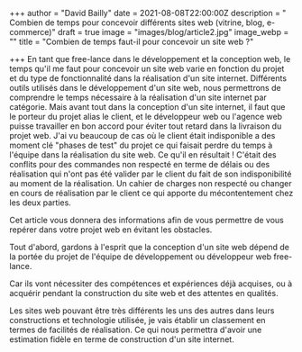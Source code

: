 +++
author = "David Bailly"
date = 2021-08-08T22:00:00Z
description = " Combien de temps pour concevoir différents sites web (vitrine, blog, e-commerce)"
draft = true
image = "images/blog/article2.jpg"
image_webp = ""
title = "Combien de temps faut-il pour concevoir un site web ?"

+++
En tant que free-lance dans le développement et la conception web, le temps qu'il me faut pour concevoir un site web varie en fonction du projet et du type de fonctionnalité dans la réalisation d'un site internet. Différents outils utilisés dans le développement d'un site web, nous permettrons de comprendre le temps nécessaire à la réalisation d'un site internet par catégorie. Mais avant tout dans la conception d'un site internet, il faut que le porteur du projet alias le client, et le développeur web ou l'agence web puisse travailler en bon accord pour éviter tout retard dans la livraison du projet web. J'ai vu beaucoup de cas où le client était indisponible a des moment clé "phases de test" du projet ce qui faisait perdre du temps à l'équipe dans la réalisation du site web. Ce qu'il en résultait ! C'était des conflits pour des commandes non respecté en terme de délais ou des réalisation qui n'ont pas été valider par le client du fait de son indisponibilité au moment de la réalisation. Un cahier de charges non respecté ou changer en cours de réalisation par le client ce qui apporte du mécontentement chez les deux parties.  
  
Cet article vous donnera des informations afin de vous permettre de vous repérer dans votre projet web en évitant les obstacles.  
  
Tout d'abord, gardons à l'esprit que la conception d'un site web dépend de la portée du projet de l'équipe de développement ou développeur web free-lance.   
  
Car ils vont nécessiter des compétences et expériences déjà acquises, ou à acquérir pendant la construction du site web et des attentes en qualités.  
  
Les sites web pouvant être très différents les uns des autres dans leurs constructions et technologie utilisée, je vais établir un classement en termes de facilités de réalisation. Ce qui nous permettra d'avoir une estimation fidèle en terme de construction d'un site internet.